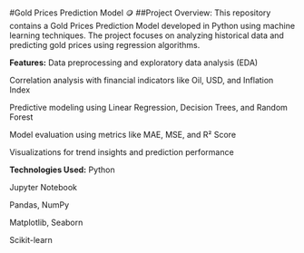 #Gold Prices Prediction Model 🪙
##Project Overview:
This repository contains a Gold Prices Prediction Model developed in Python using machine learning techniques. The project focuses on analyzing historical data and predicting gold prices using regression algorithms.

**Features:**
Data preprocessing and exploratory data analysis (EDA)

Correlation analysis with financial indicators like Oil, USD, and Inflation Index

Predictive modeling using Linear Regression, Decision Trees, and Random Forest

Model evaluation using metrics like MAE, MSE, and R² Score

Visualizations for trend insights and prediction performance

**Technologies Used:**
Python 

Jupyter Notebook

Pandas, NumPy

Matplotlib, Seaborn

Scikit-learn
